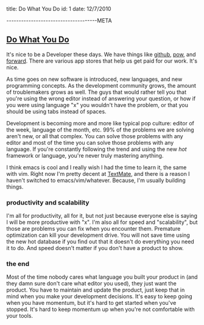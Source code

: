 title: Do What You Do
id: 1
date: 12/7/2010

-------------------------------------META

## [Do What You Do](/words/do-what-you-do)

It's nice to be a Developer these days. We have things like [github](http://github.com), [pow](http://pow.cx), and [forward](https://forwardhq.com). There are various app stores that help us get paid for our work. It's nice.

As time goes on new software is introduced, new languages, and new programming concepts. As the development community grows, the amount of troublemakers grows as well. The guys that would rather tell you that you're using the wrong editor instead of answering your question, or how if you were using language "x" you wouldn't have the problem, or that you should be using tabs instead of spaces.

Development is becoming more and more like typical pop culture: editor of the week, language of the month, etc. 99% of the problems we are solving aren't new, or all that complex. You can solve those problems with any editor and most of the time you can solve those problems with any language. If you're constantly following the trend and using the new _hot_ framework or language, you're never truly mastering anything.

I think emacs is cool and I really wish I had the time to learn it, the same with vim. Right now I'm pretty decent at [TextMate](https://github.com/textmate/textmate), and there is a reason I haven't switched to emacs/vim/whatever. Because, I'm usually building things.

### productivity and scalability

I'm all for productivity, all for it, but not just because everyone else is saying I will be more productive with "x". I'm also all for speed and "scalability", but those are problems you can fix when you encounter them. Premature optimization can kill your development drive. You will not save time using the new hot database if you find out that it doesn't do everything you need it to do. And speed doesn't matter if you don't have a product to show.


### the end

Most of the time nobody cares what language you built your product in (and they damn sure don't care what editor you used), they just want the product. You have to maintain and update the product, just keep that in mind when you make your development decisions. It's easy to keep going when you have momentum, but it's hard to get started when you've stopped. It's hard to keep momentum up when you're not comfortable with your tools.

